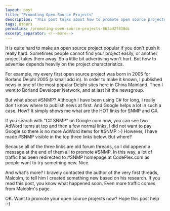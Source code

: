 ```yaml
---
layout: post
title: "Promoting Open Source Projects"
description: "This post talks about how to promote open source projects."
tags: Others
permalink: /promoting-open-source-projects-863ad2f838dc
excerpt_separator: <!--more-->
---
```

It is quite hard to make an open source project popular if you don't push it really hard. Sometimes people cannot find your project easily, or another project takes them away. So a little bit advertising won't hurt. But how to advertise depends heavily on the project characteristics.
<!--more-->

For example, my every first open source project was born in 2005 for Borland Delphi 2005 (a small add in). In order to make it known, I published news in one of the most popular Delphi sites here in China Mainland. Then I went to Borland Developer Network, and at last hit the newsgroup.

But what about #SNMP? Although I have been using C# for long, I really don't know where to publish news at first. And Google helps a lot in such a case. How? It simply shows me what are the HOT links for SNMP and C#.

If you search with "C# SNMP" on Google.com now, you can see two AdWord items at top and then a few normal links. I did not want to pay Google so there is no more AdWord items for #SNMP :-) However, I have made #SNMP visible in the top three links below. But where?

Because all of the three links are old forum threads, so I did append a message at the end of them all to promote #SNMP. In this way, a lot of traffic has been redirected to #SNMP homepage at CodePlex.com as people want to try something new. Nice.

And what's more? I bravely contacted the author of the very first threads, Malcolm, to tell him I created something new based on his research. If you read this post, you know what happened soon. Even more traffic comes from Malcolm's page.

OK. Want to promote your open source projects now? Hope this post help :-)

